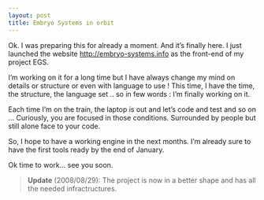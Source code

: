```yaml
---
layout: post
title: Embryo Systems in orbit
---
```


Ok. I was preparing this for already a moment. And it’s finally here. I just launched the website <http://embryo-systems.info> as the front-end of my project EGS.

I’m working on it for a long time but I have always change my mind on details or structure or even with language to use ! This time, I have the time, the structure, the language set .. so in few words : I’m finally working on it.

Each time I’m on the train, the laptop is out and let’s code and test and so on … Curiously, you are focused in those conditions. Surrounded by people but still alone face to your code.

So, I hope to have a working engine in the next months. I’m already sure to have the first tools ready by the end of January.

Ok time to work... see you soon.

> **Update** (2008/08/29): The project is now in a better shape and has all the needed infractructures.